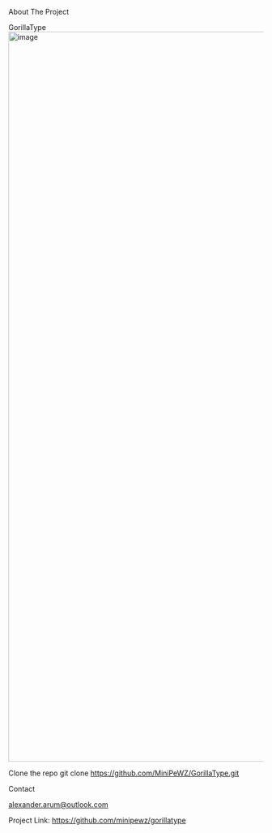 About The Project

GorillaType
<img width="1440" alt="image" src="https://user-images.githubusercontent.com/91189663/167375541-7f180e59-ab93-4c77-967e-824146dc44ff.png">


Clone the repo
git clone https://github.com/MiniPeWZ/GorillaType.git

Contact

alexander.arum@outlook.com

Project Link: https://github.com/minipewz/gorillatype


